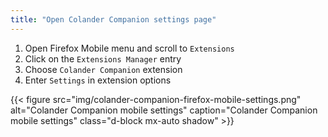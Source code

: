 ```yaml
---
title: "Open Colander Companion settings page"
---
```

1. Open Firefox Mobile menu and scroll to `Extensions`
2. Click on the `Extensions Manager` entry
3. Choose `Colander Companion` extension
4. Enter `Settings` in extension options

{{< figure src="img/colander-companion-firefox-mobile-settings.png" alt="Colander Companion mobile settings" caption="Colander Companion mobile settings" class="d-block mx-auto shadow" >}}
